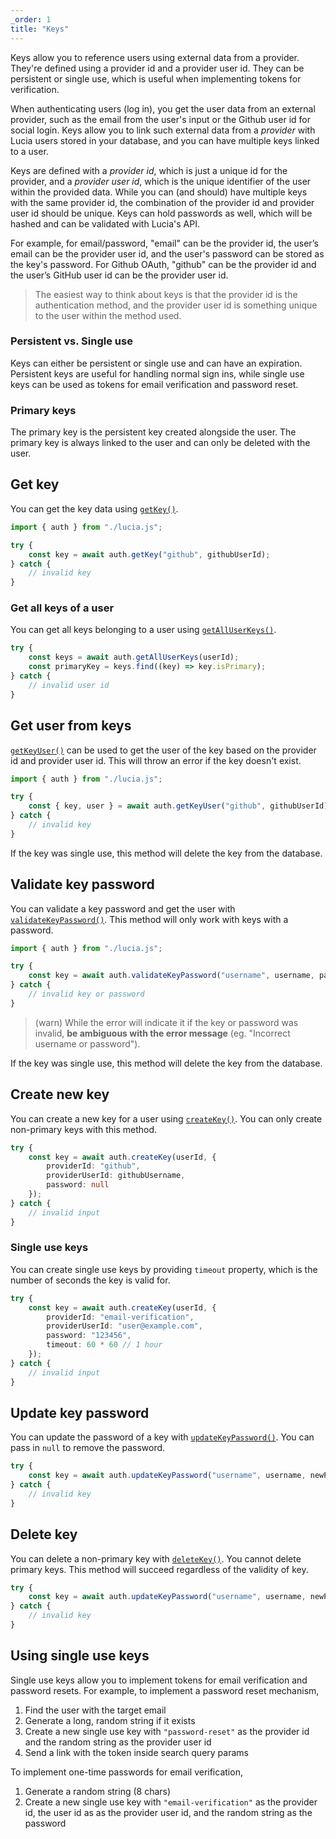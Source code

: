 ```yaml
---
_order: 1
title: "Keys"
---
```


Keys allow you to reference users using external data from a provider. They're defined using a provider id and a provider user id. They can be persistent or single use, which is useful when implementing tokens for verification.

When authenticating users (log in), you get the user data from an external provider, such as the email from the user's input or the Github user id for social login. Keys allow you to link such external data from a _provider_ with Lucia users stored in your database, and you can have multiple keys linked to a user.

Keys are defined with a _provider id_, which is just a unique id for the provider, and a _provider user id_, which is the unique identifier of the user within the provided data. While you can (and should) have multiple keys with the same provider id, the combination of the provider id and provider user id should be unique. Keys can hold passwords as well, which will be hashed and can be validated with Lucia's API.

For example, for email/password, "email" can be the provider id, the user’s email can be the provider user id, and the user's password can be stored as the key's password. For Github OAuth, "github" can be the provider id and the user’s GitHub user id can be the provider user id.

> The easiest way to think about keys is that the provider id is the authentication method, and the provider user id is something unique to the user within the method used.

### Persistent vs. Single use

Keys can either be persistent or single use and can have an expiration. Persistent keys are useful for handling normal sign ins, while single use keys can be used as tokens for email verification and password reset.

### Primary keys

The primary key is the persistent key created alongside the user. The primary key is always linked to the user and can only be deleted with the user.

## Get key

You can get the key data using [`getKey()`](/reference/api/auth#getkey).

```ts
import { auth } from "./lucia.js";

try {
	const key = await auth.getKey("github", githubUserId);
} catch {
	// invalid key
}
```

### Get all keys of a user

You can get all keys belonging to a user using [`getAllUserKeys()`](/reference/api/auth#getalluserkeys).

```ts
try {
	const keys = await auth.getAllUserKeys(userId);
	const primaryKey = keys.find((key) => key.isPrimary);
} catch {
	// invalid user id
}
```

## Get user from keys

[`getKeyUser()`](/reference/api/auth#getkeyuser) can be used to get the user of the key based on the provider id and provider user id. This will throw an error if the key doesn't exist.

```ts
import { auth } from "./lucia.js";

try {
	const { key, user } = await auth.getKeyUser("github", githubUserId);
} catch {
	// invalid key
}
```

If the key was single use, this method will delete the key from the database.

## Validate key password

You can validate a key password and get the user with [`validateKeyPassword()`](/reference/api/auth#validatekeypassword). This method will only work with keys with a password.

```ts
import { auth } from "./lucia.js";

try {
	const key = await auth.validateKeyPassword("username", username, password);
} catch {
	// invalid key or password
}
```

> (warn) While the error will indicate it if the key or password was invalid, **be ambiguous with the error message** (eg. "Incorrect username or password").

If the key was single use, this method will delete the key from the database.

## Create new key

You can create a new key for a user using [`createKey()`](/reference/api/auth#createkey). You can only create non-primary keys with this method.

```ts
try {
	const key = await auth.createKey(userId, {
		providerId: "github",
		providerUserId: githubUsername,
		password: null
	});
} catch {
	// invalid input
}
```

### Single use keys

You can create single use keys by providing `timeout` property, which is the number of seconds the key is valid for.

```ts
try {
	const key = await auth.createKey(userId, {
		providerId: "email-verification",
		providerUserId: "user@example.com",
		password: "123456",
		timeout: 60 * 60 // 1 hour
	});
} catch {
	// invalid input
}
```

## Update key password

You can update the password of a key with [`updateKeyPassword()`](/reference/api/auth#createkey). You can pass in `null` to remove the password.

```ts
try {
	const key = await auth.updateKeyPassword("username", username, newPassword);
} catch {
	// invalid key
}
```

## Delete key

You can delete a non-primary key with [`deleteKey()`](/reference/api/auth#deletekey). You cannot delete primary keys. This method will succeed regardless of the validity of key.

```ts
try {
	const key = await auth.updateKeyPassword("username", username, newPassword);
} catch {
	// invalid key
}
```

## Using single use keys

Single use keys allow you to implement tokens for email verification and password resets. For example, to implement a password reset mechanism,

1. Find the user with the target email
2. Generate a long, random string if it exists
3. Create a new single use key with `"password-reset"` as the provider id and the random string as the provider user id
4. Send a link with the token inside search query params

To implement one-time passwords for email verification,

1. Generate a random string (8 chars)
2. Create a new single use key with `"email-verification"` as the provider id, the user id as as the provider user id, and the random string as the password
